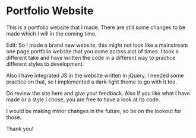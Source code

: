 # Portfolio Website
This is a portfolio website that I made. There are still some changes to be made which I will in the coming time.

Edit: So I made a brand new website, this might not look like a mainstream one page portfolio website that you come across alot of times. I took a different take and have written the code in a different way to practice different styles to development.

Also I have integrated JS in the website written in jQuery. I needed some practice on that, so I implemented a dark-light theme to go with it too.

Do review the site here and give your feedback. Also if you like what I have made or a style I chose, you are free to have a look at its code.

I would be making minor changes in the future, so be on the lookout for those.

Thank you!
